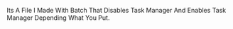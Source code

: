 Its A File I Made With Batch That Disables Task Manager And Enables Task Manager Depending What You Put.
